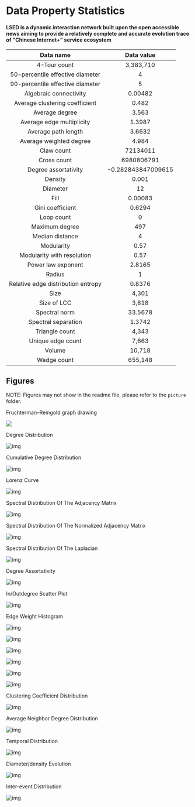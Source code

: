 # Data Property Statistics



#### LSED is a dynamic interaction network built upon the open accessible news aiming to provide a relatively complete and accurate evolution trace of "Chinese Internet+” service ecosystem



|             Data name              |     Data value     |
| :--------------------------------: | :----------------: |
|            4-Tour count            |     3,383,710      |
|  50-percentile effective diameter  |         4          |
|  90-percentile effective diameter  |         5          |
|       Algebraic connectivity       |      0.00482       |
|   Average clustering coefficient   |       0.482        |
|           Average degree           |       3.563        |
|     Average edge multiplicity      |       1.3987       |
|        Average path length         |       3.6632       |
|      Average weighted degree       |       4.984        |
|             Claw count             |      72134011      |
|            Cross count             |     6980806791     |
|        Degree assortativity        | -0.282843847009615 |
|              Density               |       0.001        |
|              Diameter              |         12         |
|                Fill                |      0.00083       |
|          Gini coefficient          |       0.6294       |
|             Loop count             |         0          |
|           Maximum degree           |        497         |
|          Median distance           |         4          |
|             Modularity             |        0.57        |
|     Modularity with resolution     |        0.57        |
|         Power law exponent         |       2.8165       |
|               Radius               |         1          |
| Relative edge distribution entropy |       0.8376       |
|                Size                |       4,301        |
|            Size of LCC             |       3,818        |
|           Spectral norm            |      33.5678       |
|        Spectral separation         |       1.3742       |
|           Triangle count           |       4,343        |
|         Unique edge count          |       7,663        |
|               Volume               |       10,718       |
|            Wedge count             |      655,148       |


## Figures
NOTE: Figures may not show in the readme file, please refer to the `picture` folder.


Fruchterman–Reingold graph drawing

![](./picture/Fruchterman%E2%80%93ReingoldGraphDrawing.png)

Degree Distribution

![img](./picture/degreeDistribution.png)

Cumulative Degree Distribution

![img](./picture/cumulativeDegreeDistribution.png)

Lorenz Curve

![img](./picture/lorenzCurve.png)

Spectral Distribution Of The Adjacency Matrix

![img](./picture/spectralDistributionOfTheAdjacencyMatrix.png)

Spectral Distribution Of The Normalized Adjacency Matrix

![img](./picture/spectralDistributionOfTheNormalizedAdjacencyMatrix.png)

Spectral Distribution Of The Laplacian

![img](./picture/spectralDistributionOfTheLaplacian.png)

Degree Assortativity

![img](./picture/degreeAssortativity.png)

In/Outdegree Scatter Plot

![img](./picture/inoutdegreeScatterPlot.png)

Edge Weight Histogram

![img](./picture/edgeWeightHistogram1.png)

![img](./picture/edgeWeightHistogram2.png)

![img](./picture/edgeWeightHistogram3.png)

![img](./picture/edgeWeightHistogram4.png)

![img](./picture/edgeWeightHistogram5.png)

![img](./picture/edgeWeightHistogram6.png)

Clustering Coefficient Distribution

![img](./picture/clusteringCoefficientDistribution.png)

Average Neighbor Degree Distribution

![img](./picture/averageNeighborDegreeDistribution.png)

Temporal Distribution

![img](./picture/temporalDistribution.png)

Diameter/density Evolution

![img](./picture/DiameterdensityEvolution.png)

Inter-event Distribution

![img](./picture/inter-eventDistribution.png)